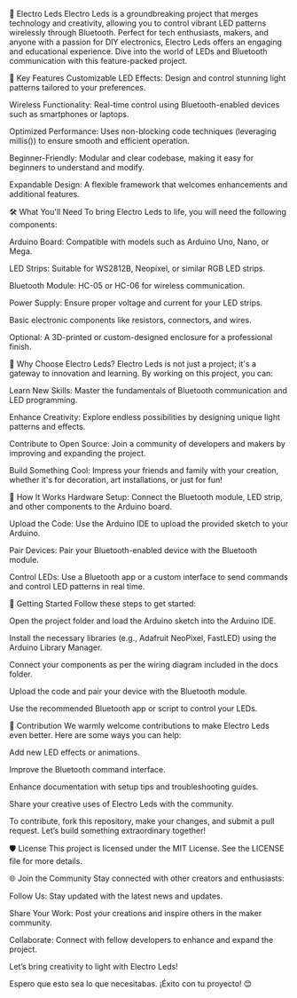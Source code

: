 🌿 Electro Leds
Electro Leds is a groundbreaking project that merges technology and creativity, allowing you to control vibrant LED patterns wirelessly through Bluetooth. Perfect for tech enthusiasts, makers, and anyone with a passion for DIY electronics, Electro Leds offers an engaging and educational experience. Dive into the world of LEDs and Bluetooth communication with this feature-packed project.

🌟 Key Features
Customizable LED Effects: Design and control stunning light patterns tailored to your preferences.

Wireless Functionality: Real-time control using Bluetooth-enabled devices such as smartphones or laptops.

Optimized Performance: Uses non-blocking code techniques (leveraging millis()) to ensure smooth and efficient operation.

Beginner-Friendly: Modular and clear codebase, making it easy for beginners to understand and modify.

Expandable Design: A flexible framework that welcomes enhancements and additional features.

🛠️ What You'll Need
To bring Electro Leds to life, you will need the following components:

Arduino Board: Compatible with models such as Arduino Uno, Nano, or Mega.

LED Strips: Suitable for WS2812B, Neopixel, or similar RGB LED strips.

Bluetooth Module: HC-05 or HC-06 for wireless communication.

Power Supply: Ensure proper voltage and current for your LED strips.

Basic electronic components like resistors, connectors, and wires.

Optional: A 3D-printed or custom-designed enclosure for a professional finish.

🚀 Why Choose Electro Leds?
Electro Leds is not just a project; it's a gateway to innovation and learning. By working on this project, you can:

Learn New Skills: Master the fundamentals of Bluetooth communication and LED programming.

Enhance Creativity: Explore endless possibilities by designing unique light patterns and effects.

Contribute to Open Source: Join a community of developers and makers by improving and expanding the project.

Build Something Cool: Impress your friends and family with your creation, whether it's for decoration, art installations, or just for fun!

📖 How It Works
Hardware Setup: Connect the Bluetooth module, LED strip, and other components to the Arduino board.

Upload the Code: Use the Arduino IDE to upload the provided sketch to your Arduino.

Pair Devices: Pair your Bluetooth-enabled device with the Bluetooth module.

Control LEDs: Use a Bluetooth app or a custom interface to send commands and control LED patterns in real time.

🔧 Getting Started
Follow these steps to get started:

Open the project folder and load the Arduino sketch into the Arduino IDE.

Install the necessary libraries (e.g., Adafruit NeoPixel, FastLED) using the Arduino Library Manager.

Connect your components as per the wiring diagram included in the docs folder.

Upload the code and pair your device with the Bluetooth module.

Use the recommended Bluetooth app or script to control your LEDs.

🤝 Contribution
We warmly welcome contributions to make Electro Leds even better. Here are some ways you can help:

Add new LED effects or animations.

Improve the Bluetooth command interface.

Enhance documentation with setup tips and troubleshooting guides.

Share your creative uses of Electro Leds with the community.

To contribute, fork this repository, make your changes, and submit a pull request. Let’s build something extraordinary together!

🛡️ License
This project is licensed under the MIT License. See the LICENSE file for more details.

🌐 Join the Community
Stay connected with other creators and enthusiasts:

Follow Us: Stay updated with the latest news and updates.

Share Your Work: Post your creations and inspire others in the maker community.

Collaborate: Connect with fellow developers to enhance and expand the project.

Let’s bring creativity to light with Electro Leds!

Espero que esto sea lo que necesitabas. ¡Éxito con tu proyecto! 😊
